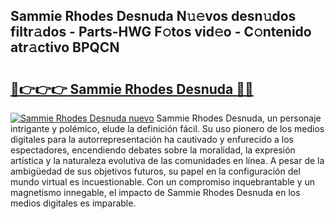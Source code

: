 ## Sammie Rhodes Desnuda N𝚞𝚎vos desn𝚞dos filtr𝚊dos - Parts-HWG F𝚘tos vid𝚎o - C𝚘ntenido atr𝚊ctivo BPQCN

# <h2><a href="http://mb8k6e.tromn.icu/?c=Sammie+Rhodes+Desnuda">🔗👉👉👉 Sammie Rhodes Desnuda 🔗🔗</a></h2>

[![Sammie Rhodes Desnuda nuevo](https://i.imgur.com/pEAQMta.gif)](http://mb8k6e.tromn.icu/?c=Sammie+Rhodes+Desnuda)
Sammie Rhodes Desnuda, un personaje intrigante y polémico, elude la definición fácil. Su uso pionero de los medios digitales para la autorrepresentación ha cautivado y enfurecido a los espectadores, encendiendo debates sobre la moralidad, la expresión artística y la naturaleza evolutiva de las comunidades en línea. A pesar de la ambigüedad de sus objetivos futuros, su papel en la configuración del mundo virtual es incuestionable. Con un compromiso inquebrantable y un magnetismo innegable, el impacto de Sammie Rhodes Desnuda en los medios digitales es imparable.

